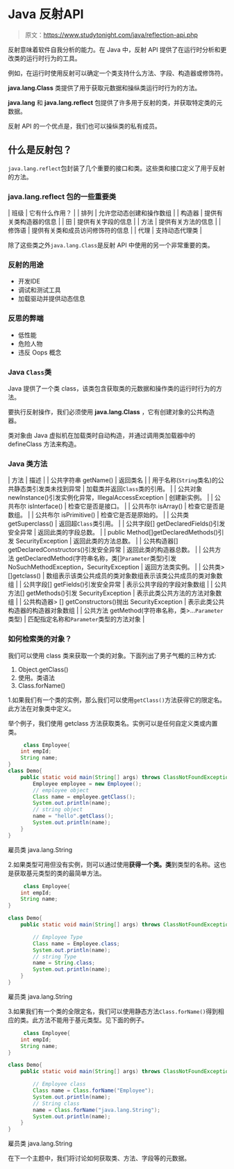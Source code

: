 # Java 反射API

> 原文：<https://www.studytonight.com/java/reflection-api.php>

反射意味着软件自我分析的能力。在 Java 中，反射 API 提供了在运行时分析和更改类的运行时行为的工具。

例如，在运行时使用反射可以确定一个类支持什么方法、字段、构造器或修饰符。

**java.lang.Class** 类提供了用于获取元数据和操纵类运行时行为的方法。

**java.lang** 和 **java.lang.reflect** 包提供了许多用于反射的类，并获取特定类的元数据。

反射 API 的一个优点是，我们也可以操纵类的私有成员。

## 什么是反射包？

`java.lang.reflect`包封装了几个重要的接口和类。这些类和接口定义了用于反射的方法。

### java.lang.reflect 包的一些重要类

| 班级 | 它有什么作用？ |
| 排列 | 允许您动态创建和操作数组 |
| 构造器 | 提供有关类构造器的信息 |
| 田 | 提供有关字段的信息 |
| 方法 | 提供有关方法的信息 |
| 修饰语 | 提供有关类和成员访问修饰符的信息 |
| 代理 | 支持动态代理类 |

除了这些类之外`java.lang.Class`是反射 API 中使用的另一个非常重要的类。

### 反射的用途

*   开发IDE
*   调试和测试工具
*   加载驱动并提供动态信息

### 反思的弊端

*   低性能
*   危险人物
*   违反 Oops 概念

### Java `Class`类

Java 提供了一个类 class，该类包含获取类的元数据和操作类的运行时行为的方法。

要执行反射操作，我们必须使用 **java.lang.Class** ，它有创建对象的公共构造器。

类对象由 Java 虚拟机在加载类时自动构造，并通过调用类加载器中的 defineClass 方法来构造。

### Java 类方法

| 方法 | 描述 |
| 公共字符串 getName() | 返回类名 |
| 用于名称(`String`类名)的公共静态类引发类未找到异常 | 加载类并返回`Class`类的引用。 |
| 公共对象 newInstance()引发实例化异常，IllegalAccessException | 创建新实例。 |
| 公共布尔 isInterface() | 检查它是否是接口。 |
| 公共布尔 isArray() | 检查它是否是数组。 |
| 公共布尔 isPrimitive() | 检查它是否是原始的。 |
| 公共类 getSuperclass() | 返回超`Class`类引用。 |
| 公共字段[] getDeclaredFields()引发安全异常 | 返回此类的字段总数。 |
| public Method[]getDeclaredMethods()引发 SecurityException | 返回此类的方法总数。 |
| 公共构造器[] getDeclaredConstructors()引发安全异常 | 返回此类的构造器总数。 |
| 公共方法 getDeclaredMethod(字符串名称，类[]`Parameter`类型)引发 NoSuchMethodException，SecurityException | 返回方法类实例。 |
| 公共类>[]getclass() | 数组表示该类公共成员的类对象数组表示该类公共成员的类对象数组 |
| 公共字段[] getFields()引发安全异常 | 表示公共字段的字段对象数组 |
| 公共方法[] getMethods()引发 SecurityException | 表示此类公共方法的方法对象数组 |
| 公共构造器> [] getConstructors()抛出 SecurityException | 表示此类公共构造器的构造器对象数组 |
| 公共方法 getMethod(字符串名称，类>...`Parameter`类型) | 匹配指定名称和`Parameter`类型的方法对象 |

### 如何检索类的对象？

我们可以使用 class 类来获取一个类的对象。下面列出了男子气概的三种方式:

1.  Object.getClass()
2.  使用。类语法
3.  Class.forName()

1.如果我们有一个类的实例，那么我们可以使用`getClass()`方法获得它的限定名。此方法在对象类中定义。

举个例子，我们使用 getclass 方法获取类名。实例可以是任何自定义类或内置类。

```java
	 class Employee{
	int empId;
	String name;
}
class Demo{
	public static void main(String[] args) throws ClassNotFoundException {
		Employee employee = new Employee();
		// employee object
		Class name = employee.getClass();
		System.out.println(name);
		// string object
		name = "hello".getClass();
		System.out.println(name);
	}
} 

```

雇员类 java.lang.String

2.如果类型可用但没有实例，则可以通过使用**获得一个类。类**到类型的名称。这也是获取基元类型的类的最简单方法。

```java
	 class Employee{
	int empId;
	String name;
}

class Demo{
	public static void main(String[] args) throws ClassNotFoundException {

		// Employee Type
		Class name = Employee.class;
		System.out.println(name);
		// string Type
		name = String.class;
		System.out.println(name);
	}
} 

```

雇员类 java.lang.String

3.如果我们有一个类的全限定名，我们可以使用静态方法`Class.forName()`得到相应的类。此方法不能用于基元类型。见下面的例子。

```java
	 class Employee{
	int empId;
	String name;
}

class Demo{
	public static void main(String[] args) throws ClassNotFoundException {

		// Employee class
		Class name = Class.forName("Employee");
		System.out.println(name);
		// String class
		name = Class.forName("java.lang.String");
		System.out.println(name);
	}
} 

```

雇员类 java.lang.String

在下一个主题中，我们将讨论如何获取类、方法、字段等的元数据。